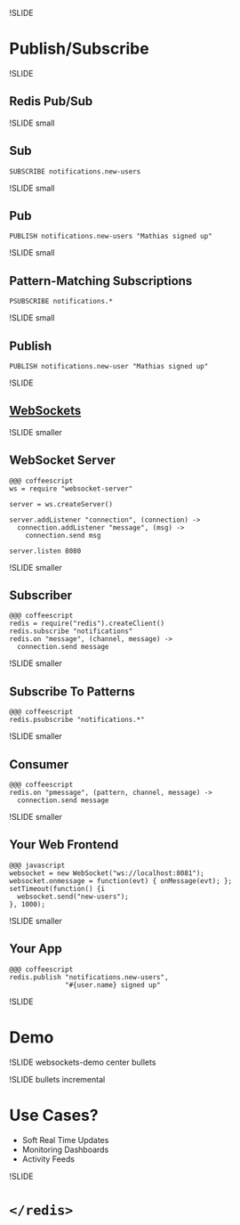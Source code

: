 !SLIDE

# Publish/Subscribe

!SLIDE

## Redis Pub/Sub ##

!SLIDE small

## Sub ##

    SUBSCRIBE notifications.new-users

!SLIDE small

## Pub ##

    PUBLISH notifications.new-users "Mathias signed up"

!SLIDE small

## Pattern-Matching Subscriptions ##

    PSUBSCRIBE notifications.*

!SLIDE small

## Publish ##

    PUBLISH notifications.new-user "Mathias signed up"

!SLIDE

## [WebSockets](http://www.html5rocks.com/tutorials/websockets/basics/) ##

!SLIDE smaller

## WebSocket Server ##

    @@@ coffeescript
    ws = require "websocket-server"

    server = ws.createServer()

    server.addListener "connection", (connection) ->
      connection.addListener "message", (msg) ->
        connection.send msg

    server.listen 8080

!SLIDE smaller

## Subscriber ##

    @@@ coffeescript
    redis = require("redis").createClient()
    redis.subscribe "notifications"
    redis.on "message", (channel, message) ->
      connection.send message

!SLIDE smaller

## Subscribe To Patterns

    @@@ coffeescript
    redis.psubscribe "notifications.*"

!SLIDE smaller

## Consumer

    @@@ coffeescript
    redis.on "pmessage", (pattern, channel, message) ->
      connection.send message

!SLIDE smaller

## Your Web Frontend

    @@@ javascript
    websocket = new WebSocket("ws://localhost:8081");
    websocket.onmessage = function(evt) { onMessage(evt); };
    setTimeout(function() {i
      websocket.send("new-users");
    }, 1000);

!SLIDE smaller

## Your App

    @@@ coffeescript
    redis.publish "notifications.new-users",
                  "#{user.name} signed up"

!SLIDE

# Demo

!SLIDE websockets-demo center bullets

<ul></ul>

<script>
$(".websockets-demo").bind("showoff:show", function (event) {
  $(this).children('ul').each(function() {
    $(this).children().remove();
    var self = this;
    function onMessage(evt) {
      var li = $(document.createElement('li'));
      li.text(evt.data)
      $(self).append(li);
    }
    websocket = new WebSocket("ws://localhost:8080");
    websocket.onmessage = onMessage;
    websocket.onopen = function(evt) {
      var li = $(document.createElement('li'));
      li.text("Connected to WebSocket server");
      $(self).append(li);
    };
    websocket.onclose = function(evt) {
      var li = $(document.createElement('li'));
      li.text("Can't connect to WebSocket server");
      $(self).append(li);
    };
    setTimeout(function() {websocket.send("new-users");}, 1000);
  });
});
</script>

!SLIDE bullets incremental

# Use Cases?

* Soft Real Time Updates
* Monitoring Dashboards
* Activity Feeds

!SLIDE

# `</redis>`
